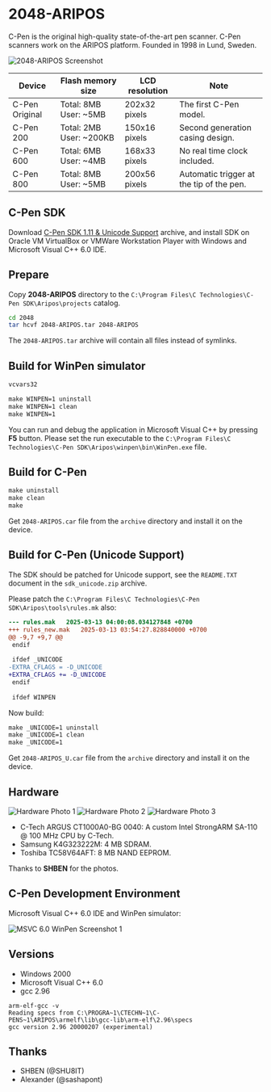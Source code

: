 2048-ARIPOS
===========

C-Pen is the original high-quality state-of-the-art pen scanner. C-Pen scanners work on the ARIPOS platform. Founded in 1998 in Lund, Sweden.

![2048-ARIPOS Screenshot](../image/2048-ARIPOS-Screenshot.png)

| Device         | Flash memory size         | LCD resolution  | Note                                          |
|----------------|---------------------------|-----------------|-----------------------------------------------|
| C-Pen Original | Total: 8MB   User: ~5MB   | 202x32 pixels   | The first C-Pen model.                        |
| C-Pen 200      | Total: 2MB   User: ~200KB | 150x16 pixels   | Second generation casing design.              |
| C-Pen 600      | Total: 6MB   User: ~4MB   | 168x33 pixels   | No real time clock included.                  |
| C-Pen 800      | Total: 8MB   User: ~5MB   | 200x56 pixels   | Automatic trigger at the tip of the pen.      |

## C-Pen SDK

Download [C-Pen SDK 1.11 & Unicode Support](https://archive.org/details/cpen-sdk-1-11-unicode) archive, and install SDK on Oracle VM VirtualBox or VMWare Workstation Player with Windows and Microsoft Visual C++ 6.0 IDE.

## Prepare

Copy **2048-ARIPOS** directory to the `C:\Program Files\C Technologies\C-Pen SDK\Aripos\projects` catalog.

```sh
cd 2048
tar hcvf 2048-ARIPOS.tar 2048-ARIPOS
```

The `2048-ARIPOS.tar` archive will contain all files instead of symlinks.

## Build for WinPen simulator

```bat
vcvars32

make WINPEN=1 uninstall
make WINPEN=1 clean
make WINPEN=1
```

You can run and debug the application in Microsoft Visual C++ by pressing **F5** button. Please set the run executable to the `C:\Program Files\C Technologies\C-Pen SDK\Aripos\winpen\bin\WinPen.exe` file.

## Build for C-Pen

```bat
make uninstall
make clean
make
```

Get `2048-ARIPOS.car` file from the `archive` directory and install it on the device.

## Build for C-Pen (Unicode Support)

The SDK should be patched for Unicode support, see the `README.TXT` document in the `sdk_unicode.zip` archive.

Please patch the `C:\Program Files\C Technologies\C-Pen SDK\Aripos\tools\rules.mk` also:

```diff
--- rules.mak	2025-03-13 04:00:08.034127848 +0700
+++ rules_new.mak	2025-03-13 03:54:27.828840000 +0700
@@ -9,7 +9,7 @@
 endif
 
 ifdef _UNICODE
-EXTRA_CFLAGS = -D_UNICODE
+EXTRA_CFLAGS += -D_UNICODE
 endif
 
 ifdef WINPEN
```

Now build:

```bat
make _UNICODE=1 uninstall
make _UNICODE=1 clean
make _UNICODE=1
```

Get `2048-ARIPOS_U.car` file from the `archive` directory and install it on the device.

## Hardware

![Hardware Photo 1](../image/hw/C-Pen-600_Photo_1.jpg) ![Hardware Photo 2](../image/hw/C-Pen-600_Photo_2.jpg) ![Hardware Photo 3](../image/hw/C-Pen-600_Photo_3.jpg)

* C-Tech ARGUS CT1000A0-BG 0040: A custom Intel StrongARM SA-110 @ 100 MHz CPU by C-Tech.
* Samsung K4G323222M: 4 MB SDRAM.
* Toshiba TC58V64AFT: 8 MB NAND EEPROM.

Thanks to **SHBEN** for the photos.

## C-Pen Development Environment

Microsoft Visual C++ 6.0 IDE and WinPen simulator:

![MSVC 6.0 WinPen Screenshot 1](../image/MSVC-CPen-Screenshot1.png)

## Versions

* Windows 2000
* Microsoft Visual C++ 6.0
* gcc 2.96

```
arm-elf-gcc -v
Reading specs from C:\PROGRA~1\CTECHN~1\C-PENS~1\ARIPOS\armelf\lib\gcc-lib\arm-elf\2.96\specs
gcc version 2.96 20000207 (experimental)
```

## Thanks

* SHBEN (@SHU8IT)
* Alexander (@sashapont)
